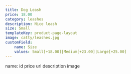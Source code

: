 ```yaml
---
title: Dog Leash
price: 18.00
category: leashes
description: Nice leash
size: Small
templateKey: product-page-layout
image: catty/leashes.jpg
customField: 
    name: Size
    values: Small[+18.00]|Medium[+23.00]|Large[+25.00]
---
```

name:
id
price
url
description
image

